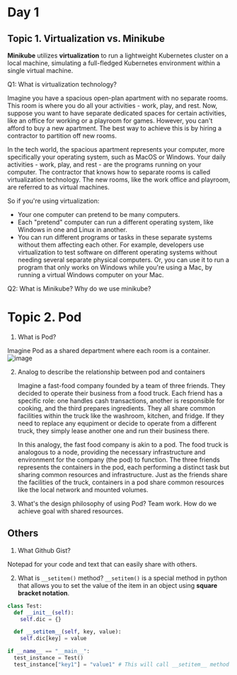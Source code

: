 # Day 1

## Topic 1. Virtualization vs. Minikube

**Minikube** utilizes **virtualization** to run a lightweight Kubernetes cluster on a local machine, simulating a full-fledged Kubernetes environment within a single virtual machine.

Q1: What is virtualization technology?

Imagine you have a spacious open-plan apartment with no separate rooms. This room is where you do all your activities - work, play, and rest. Now, suppose you want to have separate dedicated spaces for certain activities, like an office for working or a playroom for games. However, you can't afford to buy a new apartment. The best way to achieve this is by hiring a contractor to partition off new rooms.

In the tech world, the spacious apartment represents your computer, more specifically your operating system, such as MacOS or Windows. Your daily activities - work, play, and rest - are the programs running on your computer. The contractor that knows how to separate rooms is called virtualization technology. The new rooms, like the work office and playroom, are referred to as virtual machines.

So if you're using virtualization:

- Your one computer can pretend to be many computers.
- Each "pretend" computer can run a different operating system, like Windows in one and Linux in another.
- You can run different programs or tasks in these separate systems without them affecting each other. For example, developers use virtualization to test software on different operating systems without needing several separate physical computers. Or, you can use it to run a program that only works on Windows while you're using a Mac, by running a virtual Windows computer on your Mac.

Q2: What is Minikube? Why do we use minikube?


# Topic 2. Pod 
1. What is Pod?

Imagine Pod as a shared department where each room is a container. ![image](https://github.com/KelvinG-LGTM/KubeBytebyByte/assets/13389755/d73d8a3a-bc05-4850-a3d9-40c03426b909)

2. Analog to describe the relationship between pod and containers

   Imagine a fast-food company founded by a team of three friends. They decided to operate their business from a food truck. Each friend has a specific role: one handles cash transactions, another is responsible for cooking, and the third prepares ingredients. They all share common facilities within the truck like the washroom, kitchen, and fridge. If they need to replace any equpiment or decide to operate from a different truck, they simply lease another one and run their business there.

   In this analogy, the fast food company is akin to a pod. The food truck is analogous to a node, providing the necessary infrastructure and environment for the company (the pod) to function. The three friends represents the containers in the pod, each performing a distinct task but sharing common resources and infrastructure. Just as the friends share the facilities of the truck, containers in a pod share common resources like the local network and mounted volumes.
   
4. What's the design philosophy of using Pod?
   Team work. How do we achieve goal with shared resources.
   

## Others
1. What Github Gist?

  Notepad for your code and text that can easily share with others.

2. What is `__setitem()` method?
`__setitem()` is a special method in python that allows you to set the value of the item in an object using **square bracket notation**.
```python
class Test:
  def __init__(self):
    self.dic = {}

  def __setitem__(self, key, value):
    self.dic[key] = value

if __name__ == "__main__":
  test_instance = Test()
  test_instance["key1"] = "value1" # This will call __setitem__ method
```
